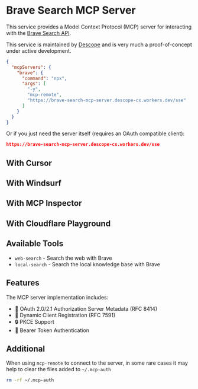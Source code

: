 # Brave Search MCP Server

This service provides a Model Context Protocol (MCP) server for interacting with the [Brave Search API](https://brave.com/search/api/).

This service is maintained by [Descope](https://www.descope.com/) and is very much a proof-of-concept under active development.

```json
{
  "mcpServers": {
    "brave": {
      "command": "npx",
      "args": [
        "-y",
        "mcp-remote",
        "https://brave-search-mcp-server.descope-cx.workers.dev/sse"
      ]
    }
  }
}
```

Or if you just need the server itself (requires an OAuth compatible client):

```json
https://brave-search-mcp-server.descope-cx.workers.dev/sse
```

## With Cursor

## With Windsurf

## With MCP Inspector

## With Cloudflare Playground

## Available Tools

- `web-search` - Search the web with Brave
- `local-search` - Search the local knowledge base with Brave

## Features

The MCP server implementation includes:

- 🔐 OAuth 2.0/2.1 Authorization Server Metadata (RFC 8414)
- 🔑 Dynamic Client Registration (RFC 7591)
- 🔒 PKCE Support
- 📝 Bearer Token Authentication

## Additional

When using `mcp-remote` to connect to the server, in some rare cases it may help to clear the files added to `~/.mcp-auth`

```bash
rm -rf ~/.mcp-auth
```
